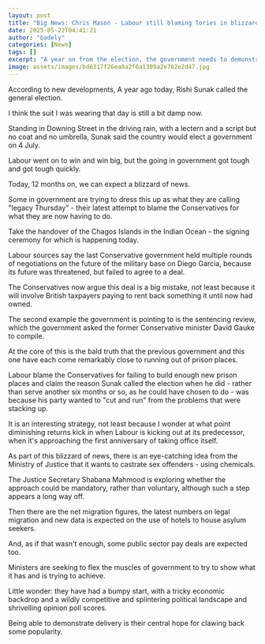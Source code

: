 ```yaml
---
layout: post
title: "Big News: Chris Mason - Labour still blaming Tories in blizzard of announcements"
date: 2025-05-22T04:41:21
author: "badely"
categories: [News]
tags: []
excerpt: "A year on from the election, the government needs to demonstrate delivery to claw back some popularity."
image: assets/images/bd6317f26ea8a2f6a1309a2e762e2d47.jpg
---
```


According to new developments, A year ago today, Rishi Sunak called the general election.

I think the suit I was wearing that day is still a bit damp now.

Standing in Downing Street in the driving rain, with a lectern and a script but no coat and no umbrella, Sunak said the country would elect a government on 4 July.

Labour went on to win and win big, but the going in government got tough and got tough quickly.

Today, 12 months on, we can expect a blizzard of news.

Some in government are trying to dress this up as what they are calling "legacy Thursday" - their latest attempt to blame the Conservatives for what they are now having to do.

Take the handover of the Chagos Islands in the Indian Ocean - the signing ceremony for which is happening today.

Labour sources say the last Conservative government held multiple rounds of negotiations on the future of the military base on Diego Garcia, because its future was threatened, but failed to agree to a deal.

The Conservatives now argue this deal is a big mistake, not least because it will involve British taxpayers paying to rent back something it until now had owned.

The second example the government is pointing to is the sentencing review, which the government asked the former Conservative minister David Gauke to compile.

At the core of this is the bald truth that the previous government and this one have each come remarkably close to running out of prison places.

Labour blame the Conservatives for failing to build enough new prison places and claim the reason Sunak called the election when he did - rather than serve another six months or so, as he could have chosen to do - was because his party wanted to "cut and run" from the problems that were stacking up.

It is an interesting strategy, not least because I wonder at what point diminishing returns kick in when Labour is kicking out at its predecessor, when it's approaching the first anniversary of taking office itself.

As part of this blizzard of news, there is an eye-catching idea from the Ministry of Justice that it wants to castrate sex offenders - using chemicals.

The Justice Secretary Shabana Mahmood is exploring whether the approach could be mandatory, rather than voluntary, although such a step appears a long way off.

Then there are the net migration figures, the latest numbers on legal migration and new data is expected on the use of hotels to house asylum seekers.

And, as if that wasn't enough, some public sector pay deals are expected too.

Ministers are seeking to flex the muscles of government to try to show what it has and is trying to achieve.

Little wonder: they have had a bumpy start, with a tricky economic backdrop and a wildly competitive and splintering political landscape and shrivelling opinion poll scores.

Being able to demonstrate delivery is their central hope for clawing back some popularity.

